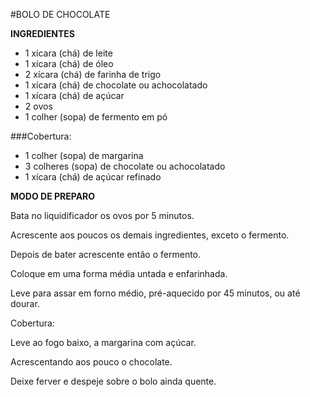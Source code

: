 #BOLO DE CHOCOLATE**INGREDIENTES**- 1 xícara (chá) de leite- 1 xícara (chá) de óleo- 2 xícara (chá) de farinha de trigo- 1 xícara (chá) de chocolate ou achocolatado- 1 xícara (chá) de açúcar- 2 ovos- 1 colher (sopa) de fermento em pó ###Cobertura:- 1 colher (sopa) de margarina- 3 colheres (sopa) de chocolate ou achocolatado- 1 xícara (chá) de açúcar refinado**MODO DE PREPARO**Bata no liquidificador os ovos por 5 minutos.Acrescente aos poucos os demais ingredientes, exceto o fermento.Depois de bater acrescente então o fermento.Coloque em uma forma média untada e enfarinhada.Leve para assar em forno médio, pré-aquecido por 45 minutos, ou até dourar.Cobertura:Leve ao fogo baixo, a margarina com açúcar.Acrescentando aos pouco o chocolate.Deixe ferver e despeje sobre o bolo ainda quente.